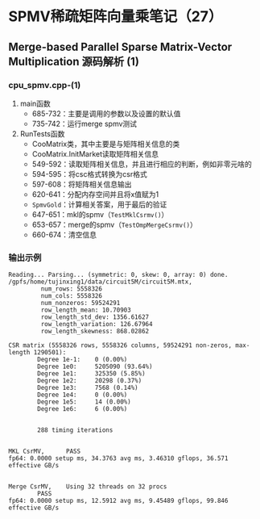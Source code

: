# SPMV稀疏矩阵向量乘笔记（27）
## Merge-based Parallel Sparse Matrix-Vector Multiplication 源码解析 (1)
### **cpu_spmv.cpp-(1)**
1. main函数
    * 685-732：主要是调用的参数以及设置的默认值
    * 735-742：运行merge spmv测试
2. RunTests函数
    * CooMatrix类，其中主要是与矩阵相关信息的类
    * CooMatrix.InitMarket读取矩阵相关信息
    * 549-592：读取矩阵相关信息，并且进行相应的判断，例如非零元啥的
    * 594-595：将csc格式转换为csr格式
    * 597-608：将矩阵相关信息输出
    * 620-641：分配内存空间并且将x值赋为1
    * `SpmvGold`：计算相关答案，用于最后的验证
    * 647-651：mkl的spmv（`TestMklCsrmv()`）
    * 653-657：merge的spmv（`TestOmpMergeCsrmv()`）
    * 660-674：清空信息
### **输出示例**
```
Reading... Parsing... (symmetric: 0, skew: 0, array: 0) done. /gpfs/home/tujinxing1/data/circuit5M/circuit5M.mtx, 
         num_rows: 5558326
         num_cols: 5558326
         num_nonzeros: 59524291
         row_length_mean: 10.70903
         row_length_std_dev: 1356.61627
         row_length_variation: 126.67964
         row_length_skewness: 868.02862

CSR matrix (5558326 rows, 5558326 columns, 59524291 non-zeros, max-length 1290501):
        Degree 1e-1:    0 (0.00%)
        Degree 1e0:     5205090 (93.64%)
        Degree 1e1:     325350 (5.85%)
        Degree 1e2:     20298 (0.37%)
        Degree 1e3:     7568 (0.14%)
        Degree 1e4:     0 (0.00%)
        Degree 1e5:     14 (0.00%)
        Degree 1e6:     6 (0.00%)


        288 timing iterations


MKL CsrMV,      PASS
fp64: 0.0000 setup ms, 34.3763 avg ms, 3.46310 gflops, 36.571 effective GB/s


Merge CsrMV,    Using 32 threads on 32 procs
        PASS
fp64: 0.0000 setup ms, 12.5912 avg ms, 9.45489 gflops, 99.846 effective GB/s
```